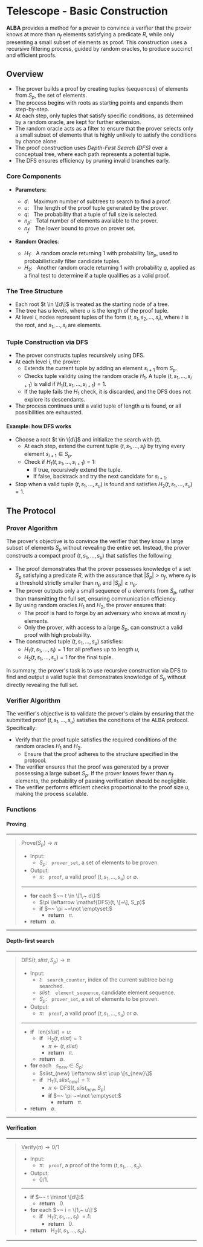 # Telescope - Basic Construction
**ALBA** provides a method for a prover to convince a verifier that the prover knows at more than $n_f$ elements satisfying a predicate $R$, while only presenting a small subset of elements as proof. 
This construction uses a recursive filtering process, guided by random oracles, to produce succinct and efficient proofs.

## Overview
- The prover builds a proof by creating tuples (sequences) of elements from $S_p$, the set of elements. 
- The process begins with roots as starting points and expands them step-by-step. 
- At each step, only tuples that satisfy specific conditions, as determined by a random oracle, are kept for further extension.
- The random oracle acts as a filter to ensure that the prover selects only a small subset of elements that is highly unlikely to satisfy the conditions by chance alone.
- The proof construction uses *Depth-First Search (DFS)* over a conceptual tree, where each path represents a potential tuple. 
- The DFS ensures efficiency by pruning invalid branches early.

### Core Components
- **Parameters**:
  - $d: ~~$ Maximum number of subtrees to search to find a proof.
  - $u: ~~$ The length of the proof tuple generated by the prover.
  - $q: ~~$ The probability that a tuple of full size is selected.
  - $n_p: ~~$ Total number of elements available to the prover.
  - $n_f: ~~$ The lower bound to prove on prover set.

- **Random Oracles**:
  - $H_1: ~~$ A random oracle returning $1$ with probability $1/n_p$, used to probabilistically filter candidate tuples. 
  - $H_2: ~~$ Another random oracle returning $1$ with probability $q$, applied as a final test to determine if a tuple qualifies as a valid proof.

### The Tree Structure
- Each root $t \in \[d\]$ is treated as the starting node of a tree.
- The tree has $u$ levels, where $u$ is the length of the proof tuple.
- At level $i$, nodes represent tuples of the form $(t, s_1, s_2, \ldots, s_i)$, where $t$ is the root, and $s_1, \ldots, s_i$ are elements.

### Tuple Construction via DFS
- The prover constructs tuples recursively using DFS.
- At each level $i$, the prover:
  - Extends the current tuple by adding an element $s_{i+1}$ from $S_p$.
  - Checks tuple validity using the random oracle $H_1$. A tuple $(t, s_1, \ldots, s_{i+1})$ is valid if $H_1(t, s_1, \ldots, s_{i+1}) = 1$.
  - If the tuple fails the $H_1$ check, it is discarded, and the DFS does not explore its descendants.
- The process continues until a valid tuple of length $u$ is found, or all possibilities are exhausted.

#### Example: how DFS works
- Choose a root $t \in \[d\]$ and initialize the search with $(t)$.
  - At each step, extend the current tuple $(t, s_1, \ldots, s_i)$ by trying every element $s_{i+1} \in S_p$.
  - Check if $H_1(t, s_1, \ldots, s_{i+1}) = 1$:
    - If true, recursively extend the tuple.
    - If false, backtrack and try the next candidate for $s_{i+1}$.
- Stop when a valid tuple $(t, s_1, \ldots, s_u)$ is found and satisfies $H_2(t, s_1, \ldots, s_u) = 1$.

## The Protocol

### Prover Algorithm
The prover's objective is to convince the verifier that they know a large subset of elements $S_p$ without revealing the entire set.
Instead, the prover constructs a compact proof $(t, s_1, ..., s_u)$ that satisfies the following:
- The proof demonstrates that the prover possesses knowledge of a set $S_p$ satisfying a predicate $R$, with the assurance that $|S_p| > n_f$, where $n_f$ is a threshold strictly smaller than $n_p$ and $|S_p| \geq n_p$.
- The prover outputs only a small sequence of $u$ elements from $S_p$, rather than transmitting the full set, ensuring communication efficiency.
- By using random oracles $H_1$ and $H_2$, the prover ensures that:
  - The proof is hard to forge by an adversary who knows at most $n_f$ elements.
  - Only the prover, with access to a large $S_p$, can construct a valid proof with high probability.
- The constructed tuple $(t, s_1, ..., s_u)$ satisfies:
  - $H_1(t, s_1, ..., s_i) = 1$ for all prefixes up to length $u$,
  - $H_2(t, s_1, ..., s_u) = 1$ for the final tuple.

In summary, the prover's task is to use recursive construction via DFS to find and output a valid tuple that demonstrates knowledge of $S_p$ without directly revealing the full set.

### Verifier Algorithm
The verifier's objective is to validate the prover's claim by ensuring that the submitted proof $(t, s_1, ..., s_u)$ satisfies the conditions of the ALBA protocol. Specifically:
- Verify that the proof tuple satisfies the required conditions of the random oracles $H_1$ and $H_2$.
  - Ensure that the proof adheres to the structure specified in the protocol.
- The verifier ensures that the proof was generated by a prover possessing a large subset $S_p$. If the prover knows fewer than $n_f$ elements, the probability of passing verification should be negligible.
- The verifier performs efficient checks proportional to the proof size $u$, making the process scalable.

### Functions

#### Proving
---
> $\mathsf{Prove}(S_p) \rightarrow \pi$
> - Input:
>   - $S_p:~~$ `prover_set`, a set of elements to be proven.
> - Output:
>   - $\pi:~~$ `proof`, a valid proof $(t, s_1, \ldots, s_u)$ or $\emptyset$.
> ---
> - **for** each $~~ t \in \[1,~ d\]:$
>   - $\pi \leftarrow \mathsf{DFS}(t, \[~\], S_p)$
>   - **if** $~~ \pi ~=\not \emptyset:$
>     - **return** $~~ \pi.$
> - **return** $~~ \emptyset.$
---

#### Depth-first search
---
> $\mathsf{DFS}(t, slist, S_p) \rightarrow \pi$
> - Input:
>   - $t:~~$ `search_counter`, index of the current subtree being searched.
>   - $slist:~~$ `element_sequence`, candidate element sequence.
>   - $S_p:~~$ `prover_set`, a set of elements to be proven.
> - Output:
>   - $\pi:~~$ `proof`, a valid proof $(t, s_1, \ldots, s_u)$ or $\emptyset$.
> ---
> - **if** $~~ \mathsf{len}(slist) = u:$
>   - **if** $~~ \mathsf{H_2}(t, slist) = 1:$
>     - $\pi \leftarrow (t, slist)$
>     - **return** $~~ \pi.$
>   - **return** $~~ \emptyset.$
> - **for** each $~~ s_{new} \in S_p:$
>   - $slist_{new} \leftarrow slist \cup \[s_{new}\]$
>   - **if** $~~ \mathsf{H_1}(t, slist_{new}) = 1:$
>     - $\pi \leftarrow \mathsf{DFS}(t, slist_{new}, S_p)$
>     - **if** $~~ \pi ~=\not \emptyset:$
>       - **return** $~~ \pi.$
> - **return** $~~ \emptyset.$
---

#### Verification
---
> $\mathsf{Verify}(\pi) \rightarrow 0/1$
> 
> - Input:
>   - $\pi:~~$ `proof`, a proof of the form $(t, s_1, \ldots, s_u)$.
> - Output:
>   - $0/1$.
> ---
> - **if** $~~ t \in\not  \[d\]:$
>   - **return** $~~ 0.$
> - **for** each $~~ i = \[1,~ u\]:$
>   - **if** $~~ \mathsf{H_1}(t, s_1, \ldots, s_i) ~=\not 1:$
>     - **return** $~~0.$
> - **return** $~~ \mathsf{H_2}(t, s_1, \ldots, s_u).$
---
